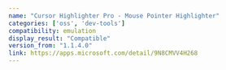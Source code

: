 ```yaml
---
name: "Cursor Highlighter Pro - Mouse Pointer Highlighter"
categories: ['oss', 'dev-tools']
compatibility: emulation
display_result: "Compatible"
version_from: "1.1.4.0"
link: https://apps.microsoft.com/detail/9N8CMVV4H268
---
```

